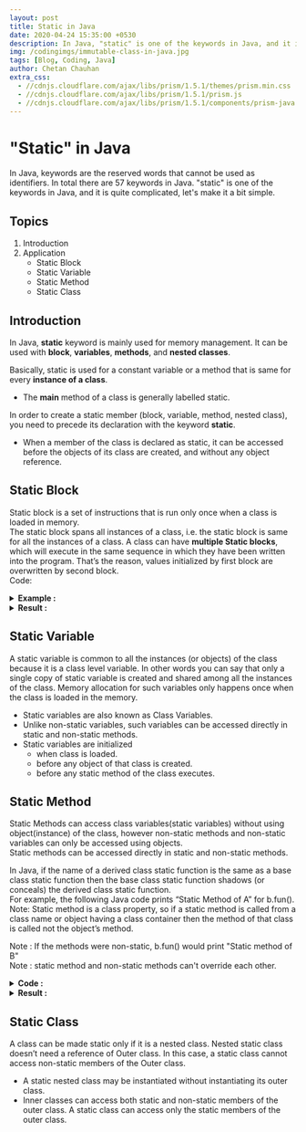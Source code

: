 ```yaml
---
layout: post
title: Static in Java
date: 2020-04-24 15:35:00 +0530
description: In Java, "static" is one of the keywords in Java, and it is quite complicated, let's make it a bit simple.
img: /codingimgs/immutable-class-in-java.jpg
tags: [Blog, Coding, Java]
author: Chetan Chauhan
extra_css:
  - //cdnjs.cloudflare.com/ajax/libs/prism/1.5.1/themes/prism.min.css
  - //cdnjs.cloudflare.com/ajax/libs/prism/1.5.1/prism.js
  - //cdnjs.cloudflare.com/ajax/libs/prism/1.5.1/components/prism-java.min.js
---
```

# "Static" in Java
In Java, keywords are the reserved words that cannot be used as identifiers. In total there are 57 keywords in Java. "static" is one of the keywords in Java, and it is quite complicated, let's make it a bit simple.

## Topics
1. Introduction
2. Application 
    * Static Block
    * Static Variable
    * Static Method
    * Static Class

## Introduction
In Java, **static** keyword is mainly used for memory management. It can be used with **block**, **variables**, **methods**, and **nested classes**.

Basically, static is used for a constant variable or a method that is same for every **instance of a class**.

* The **main** method of a class is generally labelled static.

In order to create a static member (block, variable, method, nested class), you need to precede its declaration with the keyword **static**.

* When a member of the class is declared as static, it can be accessed before the objects of its class are created, and without any object reference.

## Static Block

Static block is a set of instructions that is run only once when a class is loaded in memory.<br>
The static block spans all instances of a class, i.e. the static block is same for all the instances of a class.
A class can have **multiple Static blocks**, which will execute in the same sequence in which they have been written into the program. That’s the reason, values initialized by first block are overwritten by second block.<br>
Code:


<details><summary><strong>Example :</strong></summary>
<code class="language-java">

class A {
    static {
        System.out.println("Static Block of A");
    }
}


class B extends A {
    static {
        System.out.println("Static Block of B");
    }
}


public class HelloWorld{

     public static void main(String []args){
        System.out.println("Hello World");
        A a = new A();
        System.out.println("Hello World again");
        A b = new B();
     }
}

</code>
</details>


<details><summary><strong>Result :</strong></summary>
<pre style="background-color: grey;">

Hello World
Static Block of A
Hello World again
Static Block of B

</pre>
</details>

## Static Variable
A static variable is common to all the instances (or objects) of the class because it is a class level variable. In other words you can say that only a single copy of static variable is created and shared among all the instances of the class. Memory allocation for such variables only happens once when the class is loaded in the memory.

* Static variables are also known as Class Variables.
* Unlike non-static variables, such variables can be accessed directly in static and non-static methods.
* Static variables are initialized
    * when class is loaded.
    * before any object of that class is created.
    * before any static method of the class executes.
    
## Static Method
Static Methods can access class variables(static variables) without using object(instance) of the class, however non-static methods and non-static variables can only be accessed using objects.<br>
Static methods can be accessed directly in static and non-static methods.

In Java, if the name of a derived class static function is the same as a base class static function then the base class static function shadows (or conceals) the derived class static function. <br>
For example, the following Java code prints “Static Method of A” for b.fun().<br>
Note: Static method is a class property, so if a static method is called from a class name or object having a class container then the method of that class is called not the object’s method.

Note : If the methods were non-static, b.fun() would print "Static method of B"<br>
Note : static method and non-static methods can't override each other.

<details><summary><strong>Code :</strong></summary>
<pre style="background-color: grey;">
class A {
    static void fun() {
        System.out.println("Static Method of A");
    }
}
class B extends A {
    static void fun() {
        System.out.println("Static Method of B");
    }
}
public class HelloWorld{
     public static void main(String []args){
        System.out.println("Hello World");
        A a = new A();
        A b = new B();
        B c = new B();
        a.fun();
        b.fun();
        c.fun();
     }
}
</pre>
</details>

<details><summary><strong>Result :</strong></summary>
<pre style="background-color: grey;">
Hello World
Static Method of A
Static Method of A
Static Method of B
</pre>
</details>

## Static Class
A class can be made static only if it is a nested class. Nested static class doesn’t need a reference of Outer class. In this case, a static class cannot access non-static members of the Outer class.

* A static nested class may be instantiated without instantiating its outer class.
* Inner classes can access both static and non-static members of the outer class. A static class can access only the static members of the outer class.
